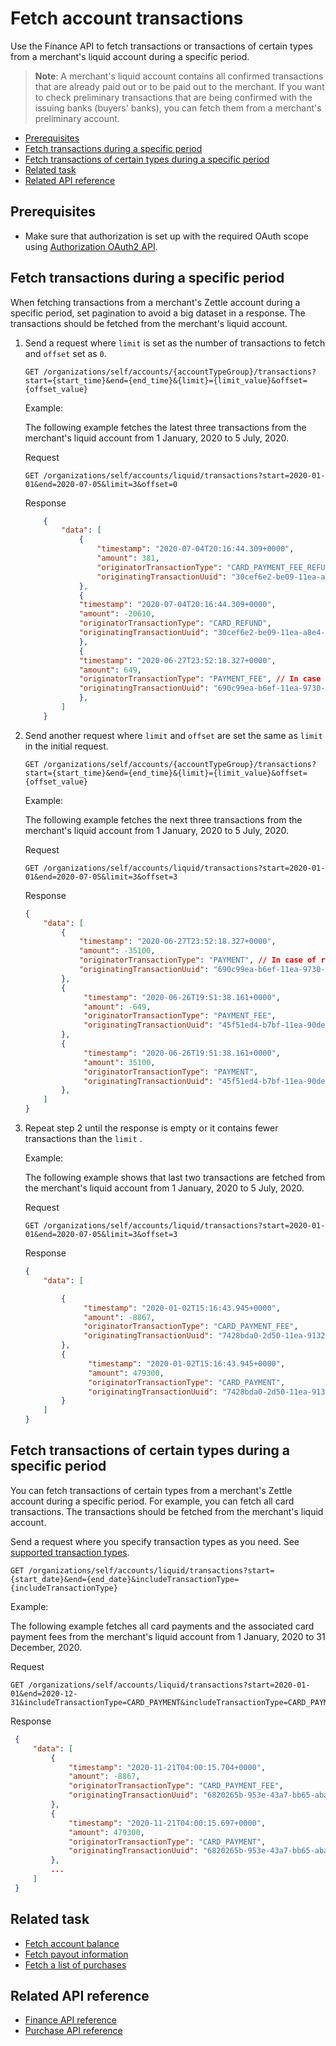 Fetch account transactions
===
Use the Finance API to fetch transactions or transactions of certain types from a merchant's liquid account during a specific period.

> **Note**: A merchant's liquid account contains all confirmed transactions that are already paid out or to be paid out to the merchant. If you want to check preliminary transactions that are being confirmed with the issuing banks (buyers' banks), you can fetch them from a merchant's preliminary account.

<!-- Is there any limit for how old transactions can be fetched? -->  

* [Prerequisites](#prerequisites)
* [Fetch transactions during a specific period](#fetch-transactions-during-a-specific-period)
* [Fetch transactions of certain types during a specific period](#fetch-transactions-of-certain-types-during-a-specific-period)
* [Related task](#related-task)
* [Related API reference](#related-api-reference)

## Prerequisites
* Make sure that authorization is set up with the required OAuth scope using [Authorization OAuth2 API](../../authorization.adoc). 

## Fetch transactions during a specific period
When fetching transactions from a merchant's Zettle account during a specific period, set pagination to avoid a big dataset in a response. The transactions should be fetched from the merchant's liquid account.


1. Send a request where `limit` is set as the number of transactions to fetch and `offset` set as `0`.
     
   ```
   GET /organizations/self/accounts/{accountTypeGroup}/transactions?start={start_time}&end={end_time}&{limit}={limit_value}&offset={offset_value}
   ```

   Example:
   
   The following example fetches the latest three transactions from the merchant's liquid account from 1 January, 2020 to 5 July, 2020. 
   
   Request   
   ```
   GET /organizations/self/accounts/liquid/transactions?start=2020-01-01&end=2020-07-05&limit=3&offset=0
   ```
   Response         
   ```json
       {
           "data": [
               {
                   "timestamp": "2020-07-04T20:16:44.309+0000",
                   "amount": 381,
                   "originatorTransactionType": "CARD_PAYMENT_FEE_REFUND",
                   "originatingTransactionUuid": "30cef6e2-be09-11ea-a8e4-bce028663c34"
               },
               {
               "timestamp": "2020-07-04T20:16:44.309+0000",
               "amount": -20610,
               "originatorTransactionType": "CARD_REFUND",
               "originatingTransactionUuid": "30cef6e2-be09-11ea-a8e4-bce028663c34"
               },
               {
               "timestamp": "2020-06-27T23:52:18.327+0000",
               "amount": 649,
               "originatorTransactionType": "PAYMENT_FEE", // In case of refund
               "originatingTransactionUuid": "690c99ea-b6ef-11ea-9730-7ef7aeff642d"
               },
           ]
       }
   ```
   
2. Send another request where `limit` and `offset` are set the same as `limit` in the initial request. 
     
   ```
   GET /organizations/self/accounts/{accountTypeGroup}/transactions?start={start_time}&end={end_time}&{limit}={limit_value}&offset={offset_value}
   ```
   Example:
      
   The following example fetches the next three transactions from the merchant's liquid account from 1 January, 2020 to 5 July, 2020.
   
   Request
    
   ```
   GET /organizations/self/accounts/liquid/transactions?start=2020-01-01&end=2020-07-05&limit=3&offset=3
   ```
   Response
   
    ```json
    {
        "data": [
            {
                "timestamp": "2020-06-27T23:52:18.327+0000",
                "amount": -35100,
                "originatorTransactionType": "PAYMENT", // In case of refund
                "originatingTransactionUuid": "690c99ea-b6ef-11ea-9730-7ef7aeff642d"
            },
            {
                 "timestamp": "2020-06-26T19:51:38.161+0000",
                 "amount": -649,
                 "originatorTransactionType": "PAYMENT_FEE",
                 "originatingTransactionUuid": "45f51ed4-b7bf-11ea-90de-435a3f6e4738"
            },
            {
                 "timestamp": "2020-06-26T19:51:38.161+0000",
                 "amount": 35100,
                 "originatorTransactionType": "PAYMENT",
                 "originatingTransactionUuid": "45f51ed4-b7bf-11ea-90de-435a3f6e4738"
            },
        ]
    }
    ```
3. Repeat step 2 until the response is empty or it contains fewer transactions than the `limit` . 

   Example:
      
   The following example shows that last two transactions are fetched from the merchant's liquid account from 1 January, 2020 to 5 July, 2020.
   
   Request
   ```
   GET /organizations/self/accounts/liquid/transactions?start=2020-01-01&end=2020-07-05&limit=3&offset=3
   ```
   Response
   
    ```json
    {
        "data": [

            {
                 "timestamp": "2020-01-02T15:16:43.945+0000",
                 "amount": -8867,
                 "originatorTransactionType": "CARD_PAYMENT_FEE",
                 "originatingTransactionUuid": "7428bda0-2d50-11ea-9132-999363d04928"
            },
            {
                  "timestamp": "2020-01-02T15:16:43.945+0000",
                  "amount": 479300,
                  "originatorTransactionType": "CARD_PAYMENT",
                  "originatingTransactionUuid": "7428bda0-2d50-11ea-9132-999363d04928"
            }
        ]
    }
    ```



## Fetch transactions of certain types during a specific period
You can fetch transactions of certain types from a merchant's Zettle account during a specific period. For example, you can fetch all card transactions. The transactions should be fetched from the merchant's liquid account.

Send a request where you specify transaction types as you need. See [supported transaction types](../api-reference.md#supported-transaction-types).
        
   ```
   GET /organizations/self/accounts/liquid/transactions?start={start_date}&end={end_date}&includeTransactionType={includeTransactionType}
   ```

   Example:
   
   The following example fetches all card payments and the associated card payment fees from the merchant's liquid account from 1 January, 2020 to 31 December, 2020.
   
   Request   
   ```
   GET /organizations/self/accounts/liquid/transactions?start=2020-01-01&end=2020-12-31&includeTransactionType=CARD_PAYMENT&includeTransactionType=CARD_PAYMENT_FEE
   ```
       
   Response

   ```json
    {
        "data": [
            {
                "timestamp": "2020-11-21T04:00:15.704+0000",
                "amount": -8867,
                "originatorTransactionType": "CARD_PAYMENT_FEE",
                "originatingTransactionUuid": "6820265b-953e-43a7-bb65-abac1ef104bf"
            },
            {
                "timestamp": "2020-11-21T04:00:15.697+0000",
                "amount": 479300,
                "originatorTransactionType": "CARD_PAYMENT",
                "originatingTransactionUuid": "6820265b-953e-43a7-bb65-abac1ef104bf"
            },
            ...
        ]
    }
   ```

## Related task
* [Fetch account balance](fetch-account-balance.md)
* [Fetch payout information](fetch-payout-info.md)
* [Fetch a list of purchases](../../purchase.adoc#fetch-a-list-of-purchases)


## Related API reference
* [Finance API reference](../api-reference.md)
* [Purchase API reference](../../purchase.adoc)